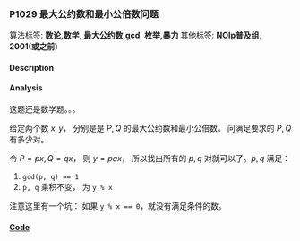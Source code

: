 ### P1029 最大公约数和最小公倍数问题

算法标签: **数论,数学**, **最大公约数,gcd**, **枚举,暴力**
其他标签: **NOIp普及组**, **2001(或之前)**


#### Description

#### Analysis

这题还是数学题。。。

 给定两个数 $x, y$， 分别是是 $P, Q$ 的最大公约数和最小公倍数。 问满足要求的 $P, Q$ 有多少对。

令 $P = px, Q = qx$， 则 $y = pqx$， 所以找出所有的 $p, q$ 对就可以了。$p, q$ 满足：

1. `gcd(p, q) == 1`
2. `p, q` 乘积不变， 为 `y % x`

注意这里有一个坑： 如果 `y % x == 0`，就没有满足条件的数。


#### [Code](../cpp/p1029.cpp)
